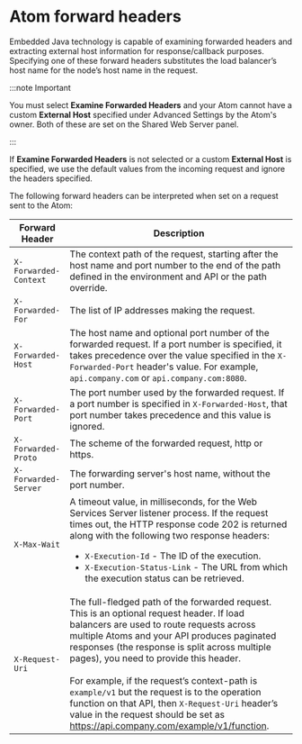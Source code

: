 # Atom forward headers

<head>
  <meta name="guidename" content="Integration"/>
  <meta name="context" content="GUID-9f0fa058-ddb6-44a5-a49e-035f3e255657"/>
</head>

Embedded Java technology is capable of examining forwarded headers and extracting external host information for response/callback purposes. Specifying one of these forward headers substitutes the load balancer’s host name for the node’s host name in the request.

:::note Important

You must select **Examine Forwarded Headers** and your Atom cannot have a custom **External Host** specified under Advanced Settings by the Atom's owner. Both of these are set on the Shared Web Server panel.

:::

If **Examine Forwarded Headers** is not selected or a custom **External Host** is specified, we use the default values from the incoming request and ignore the headers specified.

The following forward headers can be interpreted when set on a request sent to the Atom:

| Forward Header | Description  |
| --- | --- |
| `X-Forwarded-Context` | The context path of the request, starting after the host name and port number to the end of the path defined in the environment and API or the path override. |
| `X-Forwarded-For` | The list of IP addresses making the request. |
| `X-Forwarded-Host` | The host name and optional port number of the forwarded request. If a port number is specified, it takes precedence over the value specified in the `X-Forwarded-Port` header's value. For example, `api.company.com` or `api.company.com:8080`. |
| `X-Forwarded-Port` | The port number used by the forwarded request. If a port number is specified in `X-Forwarded-Host`, that port number takes precedence and this value is ignored. |
| `X-Forwarded-Proto` | The scheme of the forwarded request, http or https. |
| `X-Forwarded-Server` | The forwarding server's host name, without the port number. |
| `X-Max-Wait` | A timeout value, in milliseconds, for the Web Services Server listener process. If the request times out, the HTTP response code 202 is returned along with the following two response headers: <ul><li>`X-Execution-Id` - The ID of the execution.</li><li>`X-Execution-Status-Link` - The URL from which the execution status can be retrieved.</li></ul>  |
| `X-Request-Uri` | The full-fledged path of the forwarded request. This is an optional request header. If load balancers are used to route requests across multiple Atoms and your API produces paginated responses (the response is split across multiple pages), you need to provide this header. <br></br> For example, if the request’s context-path is `example/v1` but the request is to the operation function on that API, then `X-Request-Uri` header’s value in the request should be set as https://api.company.com/example/v1/function. |
